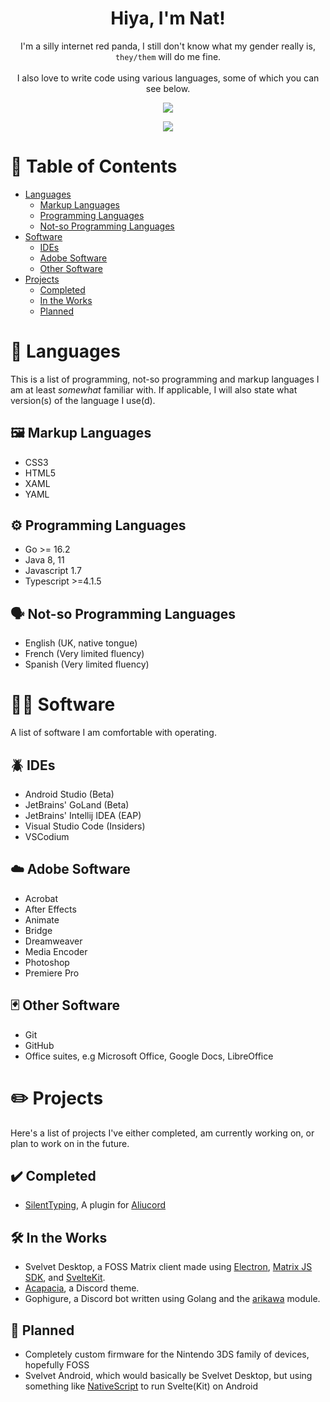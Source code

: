 <h1 align="center">
  Hiya, I'm Nat!
</h1>
<p align="center">
  I'm a silly internet red panda, I still don't know what my gender really is, <code>they/them</code> will do me fine.
  <br>
  <br>
  I also love to write code using various languages, some of which you can see below.
</p>

<p align="center">
  <a href="https://github.com/anuraghazra/github-readme-stats">
  <img src="https://github-readme-stats.vercel.app/api/wakatime?username=WinstonSepruko&layout=compact&theme=slateorange">
  </a>
</p>
<p align="center">
  <a href="https://github.com/anuraghazra/github-readme-stats">
  <img align="center" src="https://github-readme-stats.vercel.app/api/top-langs/?username=anuraghazra&layout=compact&theme=slateorange">
  </a>
</p>

# 📃 Table of Contents
- [Languages](#-languages)
  - [Markup Languages](#-markup-languages)
  - [Programming Languages](#-programming-languages)
  - [Not-so Programming Languages](#%EF%B8%8F-not-so-programming-languages)
- [Software](#-software)
  - [IDEs](#-ides)
  - [Adobe Software](#%EF%B8%8F-adobe-software)
  - [Other Software](#-other-software)
- [Projects](#%EF%B8%8F-projects)
  - [Completed](#%EF%B8%8F-completed)
  - [In the Works](#%EF%B8%8F-in-the-works)
  - [Planned](#-planned)

# 📰 Languages
This is a list of programming, not-so programming and markup languages I am at least *somewhat* familiar with. If applicable, I will also state what version(s) of the language I use(d).

## 🖼️ Markup Languages
- CSS3
- HTML5
- XAML
- YAML

## ⚙️ Programming Languages
- Go >= 16.2
- Java 8, 11
- Javascript 1.7
- Typescript >=4.1.5

## 🗣️ Not-so Programming Languages
- English (UK, native tongue)
- French (Very limited fluency)
- Spanish (Very limited fluency)

# 🧑‍💻 Software
A list of software I am comfortable with operating.

## 🪲 IDEs
- Android Studio (Beta)
- JetBrains' GoLand (Beta)
- JetBrains' Intellij IDEA (EAP)
- Visual Studio Code (Insiders)
- VSCodium

## ☁️ Adobe Software
- Acrobat
- After Effects
- Animate
- Bridge
- Dreamweaver
- Media Encoder
- Photoshop
- Premiere Pro

## 🃏 Other Software
- Git
- GitHub
- Office suites, e.g Microsoft Office, Google Docs, LibreOffice

# ✏️ Projects
Here's a list of projects I've either completed, am currently working on, or plan to work on in the future.

## ✔️ Completed
- [SilentTyping](https://github.com/WinstonSepruko/aliucord-plugins/tree/main/SilentTyping), A plugin for [Aliucord](https://github.com/Aliucord/Aliucord)

## 🛠️ In the Works
- Svelvet Desktop, a FOSS Matrix client made using [Electron](https://github.com/electron/electron), [Matrix JS SDK](https://github.com/matrix-org/matrix-js-sdk), and [SvelteKit](https://github.com/sveltejs/kit).
- [Acapacia](https://github.com/Winstons-Discord-Stuff/acapacia), a Discord theme.
- Gophigure, a Discord bot written using Golang and the [arikawa](https://github.com/diamondburned/arikawa) module.

## 💭 Planned
- Completely custom firmware for the Nintendo 3DS family of devices, hopefully FOSS
- Svelvet Android, which would basically be Svelvet Desktop, but using something like [NativeScript](https://github.com/NativeScript/NativeScript) to run Svelte(Kit) on Android
